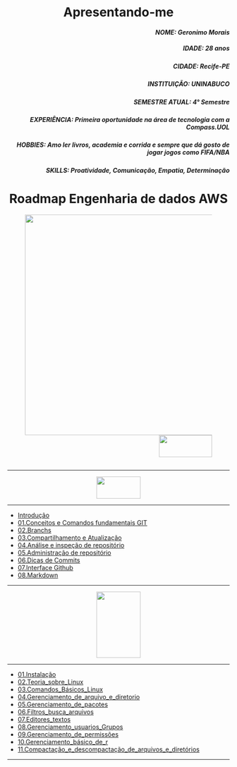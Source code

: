 <div align="Center">
<h1>Apresentando-me</h1>
</div>
<div align="right">
  <h4><i>NOME: Geronimo Morais</i></h3> 
  <h5><i>IDADE: 28 anos</h5>
  <h5>CIDADE: Recife-PE</h5>
  <h5>INSTITUIÇÃO: UNINABUCO</h5>
  <h5>SEMESTRE ATUAL:  4° Semestre</h5>
  <h5>EXPERIÊNCIA: Primeira oportunidade na área de tecnologia com a Compass.UOL</h5>
  <h5>HOBBIES: Amo ler livros, academia e corrida e sempre que dá gosto de jogar jogos como FIFA/NBA</h5>
  <h5>SKILLS: Proatividade, Comunicação, Empatia, Determinação </h5>
  </i>
</div>
<div align="Center">

<h1>
  Roadmap Engenharia de dados AWS
</h1>

</div>


<section>
      <figure class="gif">
            <div align="Center">
                <img width="1300" height="500" src="https://i.imgur.com/TDA5LvB.jpg">
               <div align="right">
                 <img align = "right" width="120" height="50" src="https://i.imgur.com/ibKb35H.png">
               </div>
            </div>
      </figure>
</section>

<div align="Center">

</div>
<br/>
<br/>
<br/>

---
<div align="Center">
  <img width = "100" Height= "50" src="https://i.imgur.com/mYjB0i4.png">


</div>

---


-  [Introdução](https://github.com/Geronimonetto/Engenharia_dados_AWS/tree/main/Sprint_01/Git_Github_Markdown/01.Conte%C3%BAdo%20Fundamental%20Git)
-  [01.Conceitos e Comandos fundamentais GIT](https://github.com/Geronimonetto/Engenharia_dados_AWS/tree/main/Sprint_01/Git_Github_Markdown/02.Branchs)    
-  [02.Branchs](https://github.com/Geronimonetto/Engenharia_dados_AWS/tree/main/Sprint_01/Git_Github_Markdown)
-  [03.Compartilhamento e Atualização](https://github.com/Geronimonetto/Engenharia_dados_AWS/tree/main/Sprint_01/Git_Github_Markdown/03.Compartilhamento%20e%20Atualiza%C3%A7%C3%A3o)
-  [04.Análise e inspeção de repositório](https://github.com/Geronimonetto/Engenharia_dados_AWS/tree/main/Sprint_01/Git_Github_Markdown/04.An%C3%A1lise%20e%20inspe%C3%A7%C3%A3o%20de%20reposit%C3%B3rio)
-  [05.Administração de repositório](https://github.com/Geronimonetto/Engenharia_dados_AWS/tree/main/Sprint_01/Git_Github_Markdown/05.Administra%C3%A7%C3%A3o%20de%20reposit%C3%B3rio)
-  [06.Dicas de Commits](https://github.com/Geronimonetto/Engenharia_dados_AWS/tree/main/Sprint_01/Git_Github_Markdown/06.Dicas%20de%20Commits)
-  [07.Interface Github](https://github.com/Geronimonetto/Engenharia_dados_AWS/tree/main/Sprint_01/Git_Github_Markdown/07.Interface%20Github)
-  [08.Markdown](https://github.com/Geronimonetto/Engenharia_dados_AWS/tree/main/Sprint_01/Git_Github_Markdown/08.Markdown)

---
<div align="Center">
  <img width = "100" Height= "150" src="https://images.vexels.com/media/users/3/140692/isolated/preview/72d1f12edf758d24f5b6db73bac4f297-logotipo-do-linux.png">

</div>

---


-  [01.Instalação]()
-  [02.Teoria_sobre_Linux]()    
-  [03.Comandos_Básicos_Linux]()
-  [04.Gerenciamento_de_arquivo_e_diretorio]()
-  [05.Gerenciamento_de_pacotes]()
-  [06.Filtros_busca_arquivos]()
-  [07.Editores_textos]()
-  [08.Gerenciamento_usuarios_Grupos]()
-  [09.Gerenciamento_de_permissões]()
-  [10.Gerenciamento_básico_de_r]()
-  [11.Compactação_e_descompactação_de_arquivos_e_diretórios]()

---
